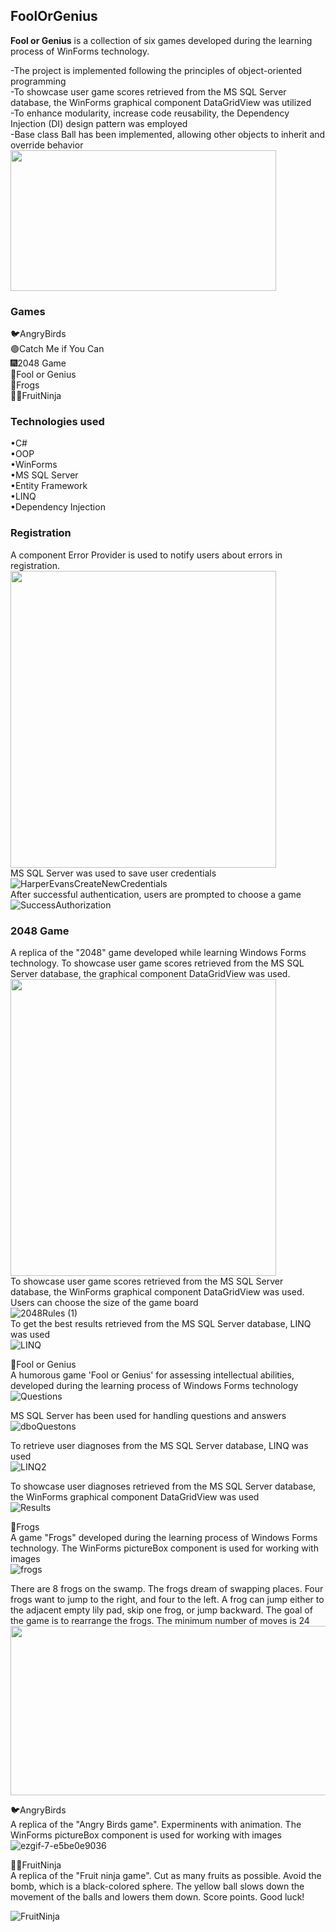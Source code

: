 ## FoolOrGenius
**Fool or Genius** is a collection of six games developed during the learning process of WinForms technology.

-The project is implemented following the principles of object-oriented programming  
-To showcase user game scores retrieved from the MS SQL Server database, the WinForms graphical component DataGridView was utilized  
-To enhance modularity, increase code reusability, the Dependency Injection (DI) design pattern was employed  
-Base class Ball has been implemented, allowing other objects to inherit and override behavior  
<img src="https://github.com/IakovlevaNatalia/FoolOrGenius/assets/69373349/8ae6a3bd-ae16-41db-8177-102704a356d2" width="425" height="225"/>  


### Games  
🐦AngryBirds  
🟣Catch Me if You Can    
🎆2048 Game  
🤪Fool or Genius  
🐸Frogs  
🥷🏼FruitNinja    

### Technologies used  
•C#  
•OOP  
•WinForms  
•MS SQL Server  
•Entity Framework  
•LINQ  
•Dependency Injection  

### Registration  
A component Error Provider is used to notify users about errors in registration.  
<img src="https://github.com/IakovlevaNatalia/FoolOrGenius/assets/69373349/82d3983e-7b40-4d36-8144-b2664bcc4784" width="425" height="475"/>  
MS SQL Server was used to save user credentials
![HarperEvansCreateNewCredentials](https://github.com/IakovlevaNatalia/FoolOrGenius/assets/69373349/0e36348f-7a06-4d42-9f2a-cee7caee7b61)  
After successful authentication, users are prompted to choose a game
![SuccessAuthorization](https://github.com/IakovlevaNatalia/FoolOrGenius/assets/69373349/1bc9b23f-0455-4cfe-9262-343557a11479)  
### 2048 Game
A replica of the "2048" game developed while learning Windows Forms technology. To showcase user game scores retrieved from the MS SQL Server database, the graphical component DataGridView was used.  
<img src="https://github.com/IakovlevaNatalia/FoolOrGenius/assets/69373349/405beafa-c052-48c4-92bc-cdd8fef3cb71" width="425" height="475"/>  
To showcase user game scores retrieved from the MS SQL Server database, the WinForms graphical component DataGridView was used. Users can choose the size of the game board  
![2048Rules (1)](https://github.com/IakovlevaNatalia/FoolOrGenius/assets/69373349/f8e8016a-bb26-427e-9c90-901709bf6e2a)  
To get the best results retrieved from the MS SQL Server database, LINQ was used  
![LINQ](https://github.com/IakovlevaNatalia/FoolOrGenius/assets/69373349/6f8baae0-6478-47be-b129-9bbe5b57f215)  

🤪Fool or Genius  
A humorous game 'Fool or Genius' for assessing intellectual abilities, developed during the learning process of Windows Forms technology  
![Questions](https://github.com/IakovlevaNatalia/FoolOrGenius/assets/69373349/e84f909b-1cf9-4598-a99c-92353effd77a)
 
MS SQL Server has been used for handling questions and answers  
![dboQuestons](https://github.com/IakovlevaNatalia/FoolOrGenius/assets/69373349/642d3429-eea4-460c-abd4-6a41d69cfa2f)

To retrieve user diagnoses from the MS SQL Server database, LINQ was used  
![LINQ2](https://github.com/IakovlevaNatalia/FoolOrGenius/assets/69373349/b11f4d63-8a41-4ed0-97e6-60e67ae4a10d)  

To showcase user diagnoses retrieved from the MS SQL Server database, the WinForms graphical component DataGridView was used  
![Results](https://github.com/IakovlevaNatalia/FoolOrGenius/assets/69373349/9d6922c0-f4fc-4e29-97cd-d1223c453574)

🐸Frogs   
A game "Frogs" developed during the learning process of Windows Forms technology. The WinForms pictureBox component is used for working with images  
![frogs](https://github.com/IakovlevaNatalia/FoolOrGenius/assets/69373349/cd55d38d-97a6-462b-9a04-7a1fa017723c)  

There are 8 frogs on the swamp. The frogs dream of swapping places. Four frogs want to jump to the right, and four to the left. A frog can jump either to the adjacent empty lily pad, skip one frog, or jump backward. The goal of the game is to rearrange the frogs. The minimum number of moves is 24  
<img src="https://github.com/IakovlevaNatalia/FoolOrGenius/assets/69373349/29a1e1ab-d65d-4483-b33b-c656db461c3e" width="600" height="271"/>  

🐦AngryBirds  
A replica of the "Angry Birds game". Experminents with animation. The WinForms pictureBox component is used for working with images  
![ezgif-7-e5be0e9036](https://github.com/IakovlevaNatalia/FoolOrGenius/assets/69373349/3ac42537-2e47-47c0-99ad-d4dcb4513759)  

🥷🏼FruitNinja  
A replica of the "Fruit ninja game". Cut as many fruits as possible. Avoid the bomb, which is a black-colored sphere. The yellow ball slows down the movement of the balls and lowers them down. Score points. Good luck!  

![FruitNinja](https://github.com/IakovlevaNatalia/FoolOrGenius/assets/69373349/f6d31c7e-eac9-4a42-8265-ad35dd4a9570)
























